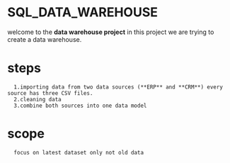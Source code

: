 # SQL_DATA_WAREHOUSE
welcome to the **data warehouse project**
in this project we are trying to create a data warehouse.
# steps
      1.importing data from two data sources (**ERP** and **CRM**) every source has three CSV files.
      2.cleaning data
      3.combine both sources into one data model
# scope 
      focus on latest dataset only not old data
      
